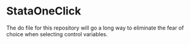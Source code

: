 # StataOneClick
The do file for this repository will go a long way to eliminate the fear of choice when selecting control variables.

